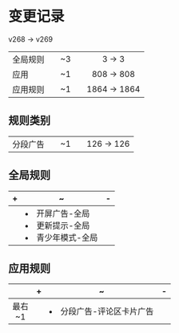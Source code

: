 # 变更记录

v268 -> v269

||||||
|-|:-:|:-:|:-:|:-:|
|全局规则||~3||3 -> 3|
|应用||~1||808 -> 808|
|应用规则||~1||1864 -> 1864|

## 规则类别

||||||
|-|:-:|:-:|:-:|:-:|
|分段广告||~1||126 -> 126|

## 全局规则

|+|~|-|
|-|-|-|
||<li>开屏广告-全局<li>更新提示-全局<li>青少年模式-全局||

## 应用规则

||+|~|-|
|:-:|-|-|-|
|最右<br>~1||<li>分段广告-评论区卡片广告||
